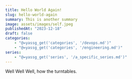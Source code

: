 ```yaml
---
title: Hello World Again!
slug: hello-world-again
summary: This is another summary
image: assets/images/self.jpeg
publishedAt: "2023-12-18"
draft: false
categories:
    - "@=yassg_get('categories', '/devops.md')"
    - "@=yassg_get('categories', '/engineering.md')"
series:
    - "@=yassg_get('series', '/a_specific_series.md')"
---
```


Well Well Well, how the turntables.
